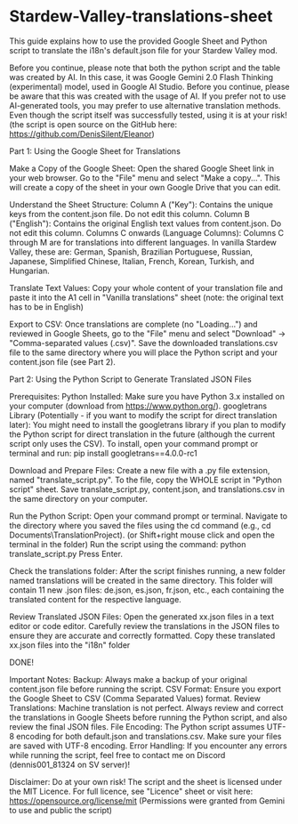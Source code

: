# Stardew-Valley-translations-sheet

This guide explains how to use the provided Google Sheet and Python script to translate the i18n's default.json file for your Stardew Valley mod.

Before you continue, please note that both the python script and the table was created by AI.
In this case, it was Google Gemini 2.0 Flash Thinking (experimental) model, used in Google AI Studio.
Before you continue, please be aware that this was created with the usage of AI.  If you prefer not to use AI-generated tools, you may prefer to use alternative translation methods.
Even though the script itself was successfully tested, using it is at your risk!
(the script is open source on the GitHub here: https://github.com/DenisSilent/Eleanor)


Part 1: Using the Google Sheet for Translations

Make a Copy of the Google Sheet:
Open the shared Google Sheet link in your web browser.
Go to the "File" menu and select "Make a copy...". This will create a copy of the sheet in your own Google Drive that you can edit.

Understand the Sheet Structure:
Column A ("Key"): Contains the unique keys from the content.json file. Do not edit this column.
Column B ("English"): Contains the original English text values from content.json. Do not edit this column.
Columns C onwards (Language Columns): Columns C through M are for translations into different languages.
In vanilla Stardew Valley, these are: German, Spanish, Brazilian Portuguese, Russian, Japanese, Simplified Chinese, Italian, French, Korean, Turkish, and Hungarian.

Translate Text Values:
Copy your whole content of your translation file and paste it into the A1 cell in "Vanilla translations" sheet
(note: the original text has to be in English)

Export to CSV:
Once translations are complete (no "Loading...") and reviewed in Google Sheets, go to the "File" menu and select "Download" -> "Comma-separated values (.csv)".
Save the downloaded translations.csv file to the same directory where you will place the Python script and your content.json file (see Part 2).

Part 2: Using the Python Script to Generate Translated JSON Files

Prerequisites:
Python Installed: Make sure you have Python 3.x installed on your computer (download from https://www.python.org/).
googletrans Library (Potentially - if you want to modify the script for direct translation later):
 You might need to install the googletrans library if you plan to modify the Python script for direct translation in the future (although the current script only uses the CSV).
 To install, open your command prompt or terminal and run:
pip install googletrans==4.0.0-rc1

Download and Prepare Files:
Create a new file with a .py file extension, named "translate_script.py".
To the file, copy the WHOLE script in "Python script" sheet.
Save translate_script.py, content.json, and translations.csv in the same directory on your computer.

Run the Python Script:
Open your command prompt or terminal.
Navigate to the directory where you saved the files using the cd command (e.g., cd Documents\TranslationProject).
(or Shift+right mouse click and open the terminal in the folder)
Run the script using the command:
python translate_script.py
Press Enter.

Check the translations folder:
After the script finishes running, a new folder named translations will be created in the same directory.
This folder will contain 11 new .json files: de.json, es.json, fr.json, etc., each containing the translated content for the respective language.

Review Translated JSON Files:
Open the generated xx.json files in a text editor or code editor.
Carefully review the translations in the JSON files to ensure they are accurate and correctly formatted.
Copy these translated xx.json files into the "i18n" folder

DONE!

Important Notes:
Backup: Always make a backup of your original content.json file before running the script.
CSV Format: Ensure you export the Google Sheet to CSV (Comma Separated Values) format.
Review Translations: Machine translation is not perfect. Always review and correct the translations in Google Sheets before running the Python script, and also review the final JSON files.
File Encoding: The Python script assumes UTF-8 encoding for both default.json and translations.csv. Make sure your files are saved with UTF-8 encoding.
Error Handling: If you encounter any errors while running the script, feel free to contact me on Discord (dennis001_81324 on SV server)!

Disclaimer: Do at your own risk!
The script and the sheet is licensed under the MIT Licence. For full licence, see "Licence" sheet or visit here: https://opensource.org/license/mit
(Permissions were granted from Gemini to use and public the script)
